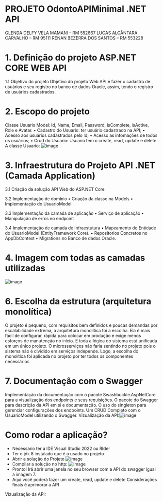 # PROJETO OdontoAPIMinimal .NET API
GLENDA DELFY VELA MAMANI – RM 552667 LUCAS ALCÂNTARA CARVALHO – RM 95111 RENAN BEZERRA DOS SANTOS – RM 553228
# 1. 	Definição do projeto ASP.NET CORE WEB API 
1.1	Objetivo do projeto
Objetivo do projeto Web API é fazer o cadastro de usuários e seu registro no banco de dados Oracle, assim, tendo o registro de usuários cadastrados. 
# 2. Escopo do projeto 
Classe Usuario Model: Id, Name, Email, Password, isComplete, isActive, Role e Avatar.
•	Cadastro do Usuario: ter usuário cadastrado na API;
•	Acesso aos usuários cadastrados pelo Id;
•	Acesso as infomações de todos os usuários;
•	Crud do Usuario: Usuario tem o create, read, update e delete.
A classe Usuario:
![image](https://github.com/user-attachments/assets/32de984e-4aad-412d-a154-2c55cac53710)

# 3. Infraestrutura do Projeto API .NET (Camada Application)

3.1	Criação da solução API Web do ASP.NET Core

3.2	 Implementação de domínio
•	Criação da classe na Models
•	Implementação do UsuarioModel 

3.3	Implementação da camada de aplicação 
•	Serviço de aplicação
•	Manipulação de erros no endpoint 

3.4	Implementação de camada de infraestutura
•	Mapeamento de Entidade do UsuarioModel (EntityFramework Core).
•	Repositorios Concretos no AppDbContext
•	Migrations no Banco de dados Oracle.

# 4.	Imagem com todas as camadas utilizadas
![image](https://github.com/user-attachments/assets/c35abae7-0f1b-4bd5-b250-b04c2be45147)

# 6.	Escolha da estrutura (arquitetura monolítica)
O projeto é pequeno, com requisitos bem definidos e poucas demandas por escalabilidade extrema, a arquitetura monolítica foi a escolha. Ela é mais fácil de configurar, rápida para colocar em produção e exige menos esforços de manutenção no início. E toda a lógica do sistema está unificada em um único projeto. O microsserviços não faria sentindo no projeto pois o sistema não é dividido em serviços independe. Logo, a escolha do monolítica foi aplicada no projeto por ter todos os componentes necessários.
# 7.	Documentação com o Swagger 
Implementação da documentação com o pacote Swashbuckle.AspNetCore para a visualização dos endpoints e seus requisições. 
O pacote do Swagger para descrição da API em si e documentação. O uso do singleton para gerenciar configurações dos endpoints.
Um CRUD Completo com o UsuarioModel utilizando o Swagger.
Vizualização da API:![image](https://github.com/user-attachments/assets/72c3faec-c35d-4002-a37e-03fa492b8cd0)

# Como rodar a aplicação? 
- Necessario ter a IDE Visual Studio 2022 ou RIder
- Ter o jdk 8 instalado que é o usado no projeto
- Abrir a solução do Projeto ![image](https://github.com/user-attachments/assets/a3bdfd5a-9eed-46ba-a500-21e9660f7daf)
- Compilar a solução no http: ![image](https://github.com/user-attachments/assets/ec382340-bf76-4d19-bf5c-ceaa9f8d796d)
- Pronto! Irá abrir uma janela no seu browser com a API do swagger igual a imagem 7. 
- Aqui você poderá fazer um create, read, update e delete
  Considerações finais é aprimorar a API  











Vizualização da API:
 

 








